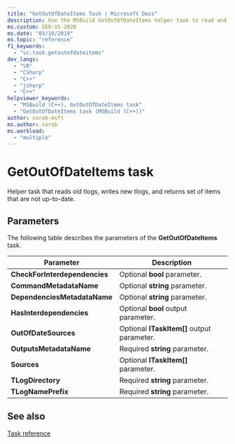 ```yaml
---
title: "GetOutOfDateItems Task | Microsoft Docs"
description: Use the MSBuild GetOutOfDateItems helper task to read and write transaction logs (tlogs), and return sets of items that aren't up to date.
ms.custom: SEO-VS-2020
ms.date: "03/10/2019"
ms.topic: "reference"
f1_keywords:
  - "vc.task.getoutofdateitems"
dev_langs:
  - "VB"
  - "CSharp"
  - "C++"
  - "jsharp"
  - "C++"
helpviewer_keywords:
  - "MSBuild (C++), GetOutOfDateItems task"
  - "GetOutOfDateItems task (MSBuild (C++))"
author: corob-msft
ms.author: corob
ms.workload:
  - "multiple"
---
```

# GetOutOfDateItems task

Helper task that reads old tlogs, writes new tlogs, and returns set of items that are not up-to-date.

## Parameters

The following table describes the parameters of the **GetOutOfDateItems** task.

|Parameter|Description|
|---------------|-----------------|
|**CheckForInterdependencies**|Optional **bool** parameter.|
|**CommandMetadataName**|Optional **string** parameter.|
|**DependenciesMetadataName**|Optional **string** parameter.|
|**HasInterdependencies**|Optional **bool** output parameter.|
|**OutOfDateSources**|Optional **ITaskItem[]** output parameter.|
|**OutputsMetadataName**|Required **string** parameter.|
|**Sources**|Optional **ITaskItem[]** parameter.|
|**TLogDirectory**|Required **string** parameter.|
|**TLogNamePrefix**|Required **string** parameter.|

## See also

[Task reference](../msbuild/msbuild-task-reference.md)
